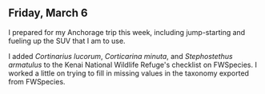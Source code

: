 
## Friday, March 6

I prepared for my Anchorage trip this week, including jump-starting and fueling up the SUV that I am to use.

I added *Cortinarius lucorum*, *Corticarina minuta*, and *Stephostethus armatulus* to the Kenai National Wildlife Refuge's checklist on FWSpecies. I worked a little on trying to fill in missing values in the taxonomy exported from FWSpecies.

